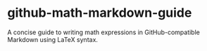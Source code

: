 # github-math-markdown-guide
A concise guide to writing math expressions in GitHub-compatible Markdown using LaTeX syntax.
